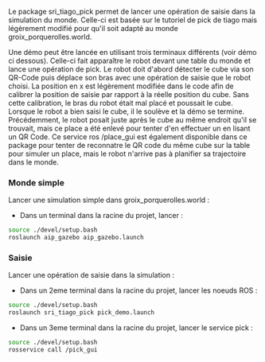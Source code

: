 Le package sri_tiago_pick permet de lancer une opération de saisie dans la simulation du monde. Celle-ci est basée sur le tutoriel de pick de tiago mais légèrement modifié pour qu'il soit adapté au monde groix_porquerolles.world. 

Une démo peut être lancée en utilisant trois terminaux différents (voir démo ci dessous). Celle-ci fait apparaître le robot devant une table du monde et lance une opération de pick. Le robot doit d'abord détecter le cube via son QR-Code puis déplace son bras avec une opération de saisie que le robot choisi. La position en x est légèrement modifiée dans le code afin de calibrer la position de saisie par rapport à la réelle position du cube. Sans cette calibration, le bras du robot était mal placé et poussait le cube. Lorsque le robot a bien saisi le cube, il le soulève et la démo se termine. Précédemment, le robot posait juste après le cube au même endroit qu'il se trouvait, mais ce place a été enlevé pour tenter d'en effectuer un en lisant un QR Code. Ce service ros /place_gui est également disponible dans ce package pour tenter de reconnatre le QR code du même cube sur la table pour simuler un place, mais le robot n'arrive pas à planifier sa trajectoire dans le monde.

### Monde simple
Lancer une simulation simple dans groix_porquerolles.world : 
- Dans un terminal dans la racine du projet, lancer :

```bash
source ./devel/setup.bash
roslaunch aip_gazebo aip_gazebo.launch
```

### Saisie
Lancer une opération de saisie dans la simulation :
- Dans un 2eme terminal dans la racine du projet, lancer les noeuds ROS :
```bash
source ./devel/setup.bash
roslaunch sri_tiago_pick pick_demo.launch
```

- Dans un 3eme terminal dans la racine du projet, lancer le service pick :
```bash
source ./devel/setup.bash
rosservice call /pick_gui
```

